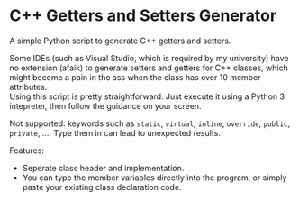 # C++ Getters and Setters Generator
A simple Python script to generate C++ getters and setters.

Some IDEs (such as Visual Studio, which is required by my university) have no extension (afaik) to generate setters and getters for C++ classes, which might become a pain in the ass when the class has over 10 member attributes.<br>
Using this script is pretty straightforward. Just execute it using a Python 3 intepreter, then follow the guidance on your screen.

Not supported: keywords such as `static`, `virtual`, `inline`, `override`, `public`, `private`, .... Type them in can lead to unexpected results.

Features:
- Seperate class header and implementation.
- You can type the member variables directly into the program, or simply paste your existing class declaration code.

